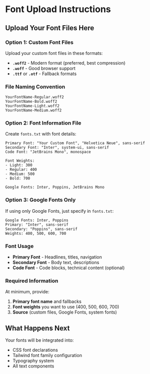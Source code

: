 # Font Upload Instructions

## Upload Your Font Files Here

### Option 1: Custom Font Files
Upload your custom font files in these formats:
- **`.woff2`** - Modern format (preferred, best compression)
- **`.woff`** - Good browser support
- **`.ttf`** or **`.otf`** - Fallback formats

### File Naming Convention
```
YourFontName-Regular.woff2
YourFontName-Bold.woff2
YourFontName-Light.woff2
YourFontName-Medium.woff2
```

### Option 2: Font Information File
Create `fonts.txt` with font details:
```
Primary Font: "Your Custom Font", "Helvetica Neue", sans-serif
Secondary Font: "Inter", system-ui, sans-serif
Code Font: "JetBrains Mono", monospace

Font Weights:
- Light: 300
- Regular: 400  
- Medium: 500
- Bold: 700

Google Fonts: Inter, Poppins, JetBrains Mono
```

### Option 3: Google Fonts Only
If using only Google Fonts, just specify in `fonts.txt`:
```
Google Fonts: Inter, Poppins
Primary: "Inter", sans-serif
Secondary: "Poppins", sans-serif
Weights: 400, 500, 600, 700
```

### Font Usage
- **Primary Font** - Headlines, titles, navigation
- **Secondary Font** - Body text, descriptions
- **Code Font** - Code blocks, technical content (optional)

### Required Information
At minimum, provide:
1. **Primary font name** and fallbacks
2. **Font weights** you want to use (400, 500, 600, 700)
3. **Source** (custom files, Google Fonts, system fonts)

## What Happens Next
Your fonts will be integrated into:
- CSS font declarations
- Tailwind font family configuration
- Typography system
- All text components